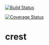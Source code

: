 [![Build Status](https://travis-ci.org/Alpha1202/crest.svg?branch=develop)](https://travis-ci.org/Alpha1202/crest)

[![Coverage Status](https://coveralls.io/repos/github/Alpha1202/crest/badge.svg?branch=develop)](https://coveralls.io/github/Alpha1202/crest?branch=develop)

# crest
